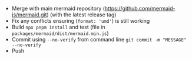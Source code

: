 - Merge with main mermaid repository (https://github.com/mermaid-js/mermaid.git) (with the latest release tag)
- Fix any conflicts ensuring (`format: 'umd'`) is still working
- Build `npx pnpm install` and test (file in `packages/mermaid/dist/mermaid.min.js`)
- Commit using `--no-verify` from command line `git commit -m "MESSAGE" --no-verify`
- Push